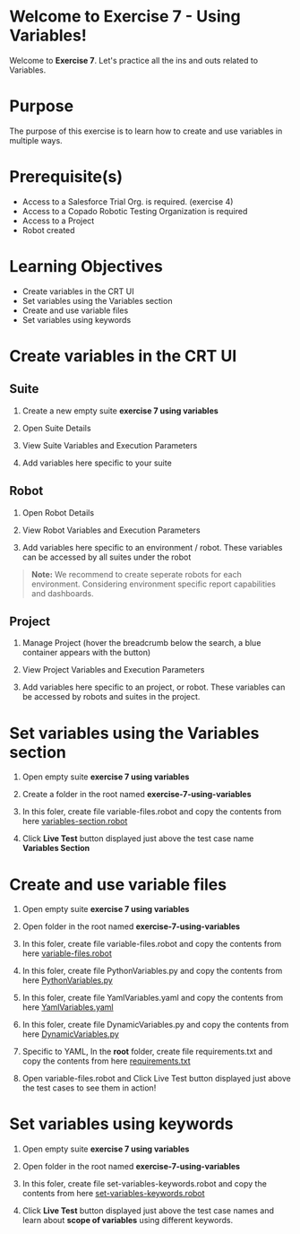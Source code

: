 # Welcome to Exercise 7 - Using Variables!

Welcome to **Exercise 7**. Let's practice all the ins and outs related to Variables.

# Purpose

The purpose of this exercise is to learn how to create and use variables in multiple ways.

# Prerequisite(s)

- Access to a Salesforce Trial Org. is required. (exercise 4)
- Access to a Copado Robotic Testing Organization is required
- Access to a Project
- Robot created

# Learning Objectives

- Create variables in the CRT UI
- Set variables using the Variables section
- Create and use variable files
- Set variables using keywords

# Create variables in the CRT UI

## Suite

1. Create a new empty suite **exercise 7 using variables**

2. Open Suite Details

3. View Suite Variables and Execution Parameters

4. Add variables here specific to your suite

## Robot

1. Open Robot Details

2. View Robot Variables and Execution Parameters

3. Add variables here specific to an environment / robot. These variables can be accessed by all suites under the robot

> **Note:** We recommend to create seperate robots for each environment. Considering environment specific report capabilities and dashboards.

## Project

1. Manage Project (hover the breadcrumb below the search, a blue container appears with the button)

2. View Project Variables and Execution Parameters

3. Add variables here specific to an project, or robot. These variables can be accessed by robots and suites in the project.

# Set variables using the Variables section

1. Open empty suite **exercise 7 using variables**

2. Create a folder in the root named **exercise-7-using-variables**

3. In this foler, create file variable-files.robot and copy the contents from here [variables-section.robot](https://bitbucket.org/copado-robotic-testing/training-exercises/raw/1573e4efbfb394d865ef6dd64b1f3d6836563ca1/exercise-7-using-variables/variables-section.robot)

4. Click **Live Test** button displayed just above the test case name **Variables Section** 

# Create and use variable files

1. Open empty suite **exercise 7 using variables**

2. Open folder in the root named **exercise-7-using-variables**

3. In this foler, create file variable-files.robot and copy the contents from here [variable-files.robot](https://bitbucket.org/copado-robotic-testing/training-exercises/raw/1573e4efbfb394d865ef6dd64b1f3d6836563ca1/exercise-7-using-variables/variable-files.robot)

4. In this foler, create file PythonVariables.py and copy the contents from here [PythonVariables.py](https://bitbucket.org/copado-robotic-testing/training-exercises/raw/1573e4efbfb394d865ef6dd64b1f3d6836563ca1/exercise-7-using-variables/PythonVariables.py)

5. In this foler, create file YamlVariables.yaml and copy the contents from here [YamlVariables.yaml](https://bitbucket.org/copado-robotic-testing/training-exercises/raw/1573e4efbfb394d865ef6dd64b1f3d6836563ca1/exercise-7-using-variables/YamlVariables.yaml)

6. In this foler, create file DynamicVariables.py and copy the contents from here [DynamicVariables.py](https://bitbucket.org/copado-robotic-testing/training-exercises/raw/1573e4efbfb394d865ef6dd64b1f3d6836563ca1/exercise-7-using-variables/DynamicVariables.py)

7. Specific to YAML, In the **root** folder, create file requirements.txt and copy the contents from here [requirements.txt](https://bitbucket.org/copado-robotic-testing/training-exercises/raw/1573e4efbfb394d865ef6dd64b1f3d6836563ca1/requirements.txt)

8. Open variable-files.robot and Click Live Test button displayed just above the test cases to see them in action!

# Set variables using keywords

1. Open empty suite **exercise 7 using variables**

2. Open folder in the root named **exercise-7-using-variables**

3. In this foler, create file set-variables-keywords.robot and copy the contents from here [set-variables-keywords.robot](https://bitbucket.org/copado-robotic-testing/training-exercises/raw/6b626388ef38d2553fd15d7392d3357d63a78073/exercise-7-using-variables/set-variables-keywords.robot)

4. Click **Live Test** button displayed just above the test case names and learn about **scope of variables** using different keywords.